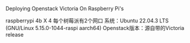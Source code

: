 Deploying Openstack Victoria On Raspberry Pi's

raspberrypi 4b X 4
每个树莓派有2个网口
系统：Ubuntu 22.04.3 LTS (GNU/Linux 5.15.0-1044-raspi aarch64)
Openstack版本：源自带的Victoria release